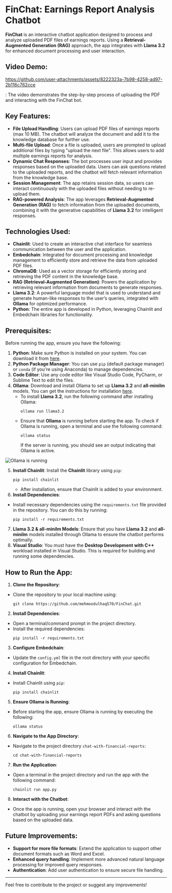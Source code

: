 # FinChat: Earnings Report Analysis Chatbot

**FinChat** is an interactive chatbot application designed to process and analyze uploaded PDF files of earnings reports. Using a **Retrieval-Augmented Generation (RAG)** approach, the app integrates with **Llama 3.2** for enhanced document processing and user interaction.

## Video Demo:

https://github.com/user-attachments/assets/8222323a-7b98-4258-ad97-2b116c762cce

: The video demonstrates the step-by-step process of uploading the PDF and interacting with the FinChat bot.

## Key Features:
- **File Upload Handling**: Users can upload PDF files of earnings reports (max 10 MB). The chatbot will analyze the document and add it to the knowledge database for further use.
- **Multi-file Upload**: Once a file is uploaded, users are prompted to upload additional files by typing "upload the next file". This allows users to add multiple earnings reports for analysis.
- **Dynamic Chat Responses**: The bot processes user input and provides responses based on the uploaded data. Users can ask questions related to the uploaded reports, and the chatbot will fetch relevant information from the knowledge base.
- **Session Management**: The app retains session data, so users can interact continuously with the uploaded files without needing to re-upload them.
- **RAG-powered Analysis**: The app leverages **Retrieval-Augmented Generation (RAG)** to fetch information from the uploaded documents, combining it with the generative capabilities of **Llama 3.2** for intelligent responses.

## Technologies Used:
- **Chainlit**: Used to create an interactive chat interface for seamless communication between the user and the application.
- **Embedchain**: Integrated for document processing and knowledge management to efficiently store and retrieve the data from uploaded PDF files.
- **ChromaDB**: Used as a vector storage for efficiently storing and retrieving the PDF content in the knowledge base.
- **RAG (Retrieval-Augmented Generation)**: Powers the application by retrieving relevant information from documents to generate responses.
- **Llama 3.2**: A powerful language model that is used to understand and generate human-like responses to the user’s queries, integrated with **Ollama** for optimized performance.
- **Python**: The entire app is developed in Python, leveraging Chainlit and Embedchain libraries for functionality.

## Prerequisites:
Before running the app, ensure you have the following:

1. **Python**: Make sure Python is installed on your system. You can download it from [here](https://www.python.org/downloads/).
2. **Python Package Manager**: You can use `pip` (default package manager) or `conda` (if you're using Anaconda) to manage dependencies.
3. **Code Editor**: Use any code editor like Visual Studio Code, PyCharm, or Sublime Text to edit the files.
4. **Ollama**: Download and install Ollama to set up **Llama 3.2** and **all-minilm** models. You can get the instructions for installation [here](https://ollama.com).
   - To install **Llama 3.2**, run the following command after installing Ollama:
     ```
     ollama run llama3.2
     ```
   - Ensure that **Ollama** is running before starting the app. To check if Ollama is running, open a terminal and use the following command:
     ```
     ollama status
     ```
     If the server is running, you should see an output indicating that Ollama is active.
   
  ![Ollama is running](https://github.com/user-attachments/assets/f60d28d3-460a-445e-aad0-b9e46290f243)


5. **Install Chainlit**: Install the **Chainlit** library using `pip`:
     ```
     pip install chainlit
     ```
     - After installation, ensure that Chainlit is added to your environment.
6. **Install Dependencies**: 
- Install necessary dependencies using the `requirements.txt` file provided in the repository. You can do this by running:
  ```
  pip install -r requirements.txt
  ```
7. **Llama 3.2 & all-minilm Models**: Ensure that you have **Llama 3.2** and **all-minilm** models installed through Ollama to ensure the chatbot performs optimally.
8. **Visual Studio**: You must have the **Desktop Development with C++** workload installed in Visual Studio. This is required for building and running some dependencies.

## How to Run the App:
1. **Clone the Repository**:
- Clone the repository to your local machine using:
  ```
  git clone https://github.com/mehmoodulhaq570/FinChat.git
  ```
2. **Install Dependencies**:
- Open a terminal/command prompt in the project directory.
- Install the required dependencies:
  ```
  pip install -r requirements.txt
  ```
3. **Configure Embedchain**:
- Update the `config.yml` file in the root directory with your specific configuration for Embedchain.
4. **Install Chainlit**:
- Install Chainlit using `pip`:
  ```
  pip install chainlit
  ```
5. **Ensure Ollama is Running**:
- Before starting the app, ensure Ollama is running by executing the following:
  ```
  ollama status
  ```
6. **Navigate to the App Directory**:
- Navigate to the project directory `chat-with-financial-reports`:
  ```
  cd chat-with-financial-reports
  ```
7. **Run the Application**:
- Open a terminal in the project directory and run the app with the following command:
  ```
  chainlit run app.py
  ```
8. **Interact with the Chatbot**:
- Once the app is running, open your browser and interact with the chatbot by uploading your earnings report PDFs and asking questions based on the uploaded data.

## Future Improvements:
- **Support for more file formats**: Extend the application to support other document formats such as Word and Excel.
- **Enhanced query handling**: Implement more advanced natural language processing for improved query responses.
- **Authentication**: Add user authentication to ensure secure file handling.

---

Feel free to contribute to the project or suggest any improvements!

